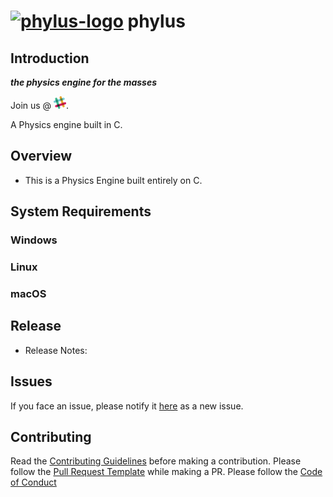 # [![phylus-logo](https://raw.githubusercontent.com/phylus-alpha/phylus/master/images/logo.png)](https://github.com/phylus-alpha/phylus) **phylus**

## Introduction

***the physics engine for the masses***

Join us @ [![slack-icon](./images/slack.png)](https://phylus.slack.com/).

A Physics engine built in C.

## Overview

* This is a Physics Engine built entirely on C.

## System Requirements

### Windows

### Linux

### macOS

## Release

* Release Notes:

## Issues

If you face an issue, please notify it [here](https://github.com/phylus-alpha/phylus/issues) as a new issue.

## Contributing

Read the [Contributing Guidelines](https://github.com/phylus-alpha/phylus/blob/master/CONTRIBUTING.md) before making a contribution.
Please follow the [Pull Request Template](https://github.com/phylus-alpha/phylus/blob/master/PULL_REQUEST_TEMPLATE.md) while making a PR.
Please follow the [Code of Conduct](https://github.com/phylus-alpha/phylus/blob/master/CODE_OF_CONDUCT.md)
